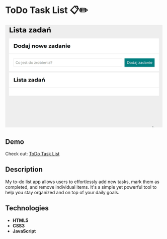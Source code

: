 # ToDo Task List 📋✏️

<p>
   <img src='assets/animation_todoList.gif' alt='todo task list Demo' width='500'/>
</p>
     
## Demo
Check out: [ToDo Task List](https://devmatejekpiotr.github.io/ToDo-Task-List/)

## Description
My to-do list app allows users to effortlessly add new tasks, mark them as completed, and remove individual items. It's a simple yet powerful tool to help you stay organized and on top of your daily goals.

## Technologies
- **HTML5**
- **CSS3**
- **JavaScript**
